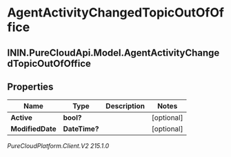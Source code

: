 # AgentActivityChangedTopicOutOfOffice

## ININ.PureCloudApi.Model.AgentActivityChangedTopicOutOfOffice

## Properties

|Name | Type | Description | Notes|
|------------ | ------------- | ------------- | -------------|
| **Active** | **bool?** |  | [optional] |
| **ModifiedDate** | **DateTime?** |  | [optional] |



_PureCloudPlatform.Client.V2 215.1.0_
